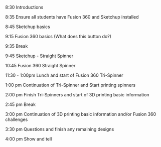 8:30            Introductions

8:35            Ensure all students have Fusion 360 and Sketchup installed

8:45            Sketchup basics

9:15            Fusion 360 basics (What does this button do?)

9:35            Break

9:45            Sketchup - Straight Spinner

10:45           Fusion 360 Straight Spinner

11:30 - 1:00pm  Lunch and start of Fusion 360 Tri-Spinner

1:00 pm         Continuation of Tri-Spinner and Start printing spinners

2:00 pm         Finish Tri-Spinners and start of 3D printing basic information

2:45 pm         Break

3:00 pm         Continuation of 3D printing basic information and/or Fusion 360 challenges

3:30 pm         Questions and finish any remaining designs

4:00 pm         Show and tell

